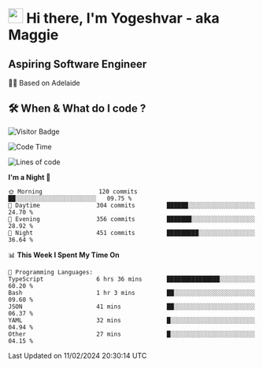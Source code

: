 <h1><img src="https://emojis.slackmojis.com/emojis/images/1531849430/4246/blob-sunglasses.gif?1531849430" width="30"/> Hi there, I'm Yogeshvar - aka Maggie</h1>

## Aspiring Software Engineer
🏂🏻  Based on Adelaide 

## 🛠 When & What do I code ?  

![Visitor Badge](https://visitor-badge.feriirawann.repl.co?username=yogeshvar&repo=yogeshvar&label=Visitors&style=plastic&color=%23457BFF&contentType=svg)

<!--START_SECTION:waka-->
![Code Time](http://img.shields.io/badge/Code%20Time-2%2C679%20hrs%2042%20mins-blue)

![Lines of code](https://img.shields.io/badge/From%20Hello%20World%20I%27ve%20Written-4.1%20million%20lines%20of%20code-blue)

**I'm a Night 🦉** 

```text
🌞 Morning                120 commits         ██░░░░░░░░░░░░░░░░░░░░░░░   09.75 % 
🌆 Daytime                304 commits         ██████░░░░░░░░░░░░░░░░░░░   24.70 % 
🌃 Evening                356 commits         ███████░░░░░░░░░░░░░░░░░░   28.92 % 
🌙 Night                  451 commits         █████████░░░░░░░░░░░░░░░░   36.64 % 
```


📊 **This Week I Spent My Time On** 

```text
💬 Programming Languages: 
TypeScript               6 hrs 36 mins       ███████████████░░░░░░░░░░   60.20 % 
Bash                     1 hr 3 mins         ██░░░░░░░░░░░░░░░░░░░░░░░   09.60 % 
JSON                     41 mins             ██░░░░░░░░░░░░░░░░░░░░░░░   06.37 % 
YAML                     32 mins             █░░░░░░░░░░░░░░░░░░░░░░░░   04.94 % 
Other                    27 mins             █░░░░░░░░░░░░░░░░░░░░░░░░   04.15 % 
```


 Last Updated on 11/02/2024 20:30:14 UTC
<!--END_SECTION:waka-->
